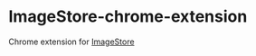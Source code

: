 ImageStore-chrome-extension
===========================

Chrome extension for [ImageStore](https://github.com/hollandben/ImageStore)
